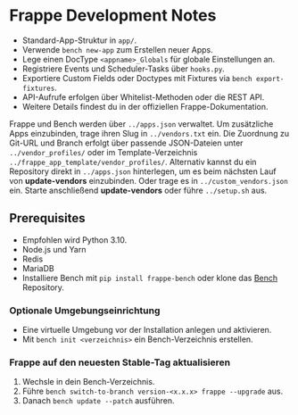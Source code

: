 # Frappe Development Notes

* Standard-App-Struktur in `app/`.
* Verwende `bench new-app` zum Erstellen neuer Apps.
* Lege einen DocType `<appname>_Globals` für globale Einstellungen an.
* Registriere Events und Scheduler-Tasks über `hooks.py`.
* Exportiere Custom Fields oder Doctypes mit Fixtures via `bench export-fixtures`.
* API-Aufrufe erfolgen über Whitelist-Methoden oder die REST API.
* Weitere Details findest du in der offiziellen Frappe-Dokumentation.

Frappe und Bench werden über `../apps.json` verwaltet. Um zusätzliche Apps
einzubinden, trage ihren Slug in `../vendors.txt` ein. Die Zuordnung zu Git-URL
und Branch erfolgt über passende JSON-Dateien unter `../vendor_profiles/` oder
im Template-Verzeichnis `../frappe_app_template/vendor_profiles/`.
Alternativ kannst du ein Repository direkt in `../apps.json` hinterlegen, um es
beim nächsten Lauf von **update-vendors** einzubinden. Oder trage es in
`../custom_vendors.json` ein. Starte anschließend **update-vendors** oder führe
`../setup.sh` aus.

## Prerequisites

- Empfohlen wird Python 3.10.
- Node.js und Yarn
- Redis
- MariaDB
- Installiere Bench mit `pip install frappe-bench` oder klone das [Bench](https://github.com/frappe/bench) Repository.

### Optionale Umgebungseinrichtung

- Eine virtuelle Umgebung vor der Installation anlegen und aktivieren.
- Mit `bench init <verzeichnis>` ein Bench-Verzeichnis erstellen.

### Frappe auf den neuesten Stable-Tag aktualisieren

1. Wechsle in dein Bench-Verzeichnis.
2. Führe `bench switch-to-branch version-<x.x.x> frappe --upgrade` aus.
3. Danach `bench update --patch` ausführen.
